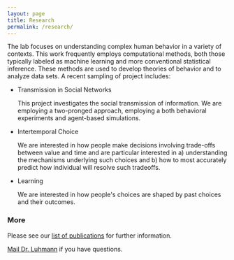 ```yaml
---
layout: page
title: Research
permalink: /research/
---
```


The lab focuses on understanding complex human behavior in a variety of contexts.  This work frequently employs computational methods, both those typically labeled as machine learning and more conventional statistical inference.  These methods are used to develop theories of behavior and to analyze data sets.  A recent sampling of project includes:

* Transmission in Social Networks

  This project investigates the social transmission of information. We are employing a two-pronged approach, employing a both behavioral experiments and agent-based simulations.

* Intertemporal Choice

  We are interested in how people make decisions involving trade-offs between value and time and are particular interested in a) understanding the mechanisms underlying such choices and b) how to most accurately predict how individual will resolve such tradeoffs.

* Learning

  We are interested in how people's choices are shaped by past choices and their outcomes.

### More

Please see our [list of publications](/publications/) for further information.

[Mail Dr. Luhmann](mailto:christian.luhmann@stonybrook.edu) if you have questions.
